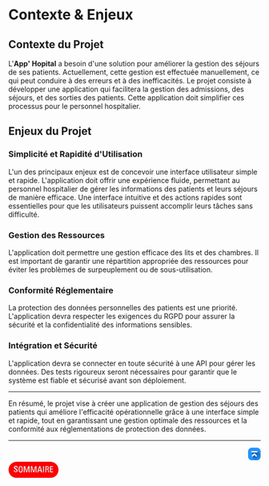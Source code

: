 # Contexte & Enjeux

## Contexte du Projet
L'**App' Hopital** a besoin d'une solution pour améliorer la gestion des séjours de ses patients. Actuellement, cette gestion est effectuée manuellement, ce qui peut conduire à des erreurs et à des inefficacités. Le projet consiste à développer une application qui facilitera la gestion des admissions, des séjours, et des sorties des patients. Cette application doit simplifier ces processus pour le personnel hospitalier.

## Enjeux du Projet
### Simplicité et Rapidité d'Utilisation
L'un des principaux enjeux est de concevoir une interface utilisateur simple et rapide. L'application doit offrir une expérience fluide, permettant au personnel hospitalier de gérer les informations des patients et leurs séjours de manière efficace. Une interface intuitive et des actions rapides sont essentielles pour que les utilisateurs puissent accomplir leurs tâches sans difficulté.

### Gestion des Ressources
L'application doit permettre une gestion efficace des lits et des chambres. Il est important de garantir une répartition appropriée des ressources pour éviter les problèmes de surpeuplement ou de sous-utilisation.

### Conformité Réglementaire
La protection des données personnelles des patients est une priorité. L'application devra respecter les exigences du RGPD pour assurer la sécurité et la confidentialité des informations sensibles.

### Intégration et Sécurité
L'application devra se connecter en toute sécurité à une API pour gérer les données. Des tests rigoureux seront nécessaires pour garantir que le système est fiable et sécurisé avant son déploiement.

---

En résumé, le projet vise à créer une application de gestion des séjours des patients qui améliore l'efficacité opérationnelle grâce à une interface simple et rapide, tout en garantissant une gestion optimale des ressources et la conformité aux réglementations de protection des données.

---
<!-- Bouton 'Retour vers le Sommaire' et Bouton 'Retour vers haut' du document -->
<div align="right">
    <a href="#contexte--enjeux">
        <img src="../../img/image-docs/icon-vers-le-haut.png" alt="Retour vers le haut" style="width: 25px;" />
    </a>
</div>
<div align="left">
    <a href="/README.md">
        <img src="../../img/image-docs/summary.png" alt="Retour vers le haut" style="width: 100px;" />
    </a>
</div>